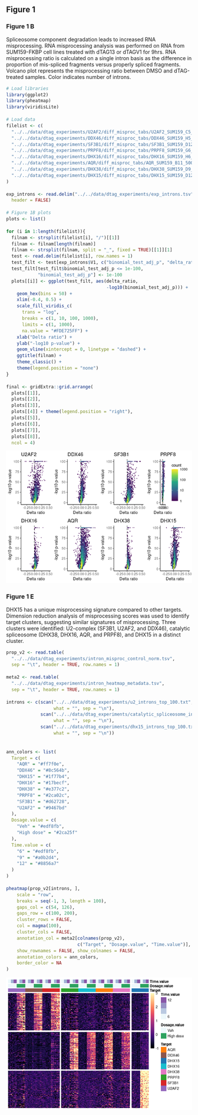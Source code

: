 ## Figure 1

### Figure 1 B

Spliceosome component degradation leads to increased RNA misprocessing.
RNA misprocessing analysis was performed on RNA from SUM159-FKBP cell
lines treated with dTAG13 or dTAGV1 for 9hrs. RNA misprocessing ratio is
calculated on a single intron basis as the difference in proportion of
mis-spliced fragments versus properly spliced fragments. Volcano plot
represents the misprocessing ratio between DMSO and dTAG-treated
samples. Color indicates number of introns.

``` r
# Load libraries
library(ggplot2)
library(pheatmap)
library(viridisLite)

# Load data
filelist <- c(
  "../../data/dtag_experiments/U2AF2/diff_misproc_tabs/U2AF2_SUM159_C5_250nM_vs_0nM_dTagV1_9hr.csv",
  "../../data/dtag_experiments/DDX46/diff_misproc_tabs/DDX46_SUM159_H5_200nM_vs_0nM_dTag13_9hr.csv",
  "../../data/dtag_experiments/SF3B1/diff_misproc_tabs/SF3B1_SUM159_D12_200nM_vs_0nM_dTag13_9.5hr.csv",
  "../../data/dtag_experiments/PRPF8/diff_misproc_tabs/PRPF8_SUM159_G6_250nM_vs_0nM_dTagV1_9hr.csv",
  "../../data/dtag_experiments/DHX16/diff_misproc_tabs/DHX16_SUM159_H6_400nM_vs_0nM_dTag13_9hr.csv",
  "../../data/dtag_experiments/AQR/diff_misproc_tabs/AQR_SUM159_B11_500nM_vs_0nM_dTagV1_9hr.csv",
  "../../data/dtag_experiments/DHX38/diff_misproc_tabs/DHX38_SUM159_D9_400nM_vs_0nM_dTag13_9hr.csv",
  "../../data/dtag_experiments/DHX15/diff_misproc_tabs/DHX15_SUM159_D12_500nM_vs_0nM_dTag13_9hr.csv"
)

exp_introns <- read.delim("../../data/dtag_experiments/exp_introns.tsv",
  header = FALSE)

# Figure 1B plots
plots <- list()

for (i in 1:length(filelist)){
  filnam <- strsplit(filelist[i], "/")[[1]]
  filnam <- filnam[length(filnam)]
  filnam <- strsplit(filnam, split = "_", fixed = TRUE)[[1]][1]
  test <- read.delim(filelist[i], row.names = 1)
  test_filt <- test[exp_introns$V1, c("binomial_test_adj_p", "delta_ratio")]
  test_filt[test_filt$binomial_test_adj_p <= 1e-100,
            "binomial_test_adj_p"] <- 1e-100
  plots[[i]] <- ggplot(test_filt, aes(delta_ratio,
                                      -log10(binomial_test_adj_p))) +
    geom_hex(bins = 50) +
    xlim(-0.4, 0.5) +
    scale_fill_viridis_c(
      trans = "log", 
      breaks = c(1, 10, 100, 1000),
      limits = c(1, 1000),
      na.value = "#FDE725FF") +
    xlab("Delta ratio") +
    ylab("-log10 p-value") +
    geom_vline(xintercept = 0, linetype = "dashed") +
    ggtitle(filnam) +
    theme_classic() +
    theme(legend.position = "none")
}

final <- gridExtra::grid.arrange(
  plots[[1]],
  plots[[2]],
  plots[[3]],
  plots[[4]] + theme(legend.position = "right"),
  plots[[5]],
  plots[[6]],
  plots[[7]],
  plots[[8]], 
  ncol = 4)
```

![](figure_1_files/figure-markdown_github/figure_1_B-1.png)

### Figure 1 E

DHX15 has a unique misprocessing signature compared to other targets.
Dimension reduction analysis of misprocessing scores was used to
identify target clusters, suggesting similar signatures of
misprocessing. Three clusters were identified: U2-complex (SF3B1, U2AF2,
and DDX46), catalytic spliceosome (DHX38, DHX16, AQR, and PRPF8), and
DHX15 in a distinct cluster.

``` r
prop_v2 <- read.table(
  "../../data/dtag_experiments/intron_misproc_control_norm.tsv", 
  sep = "\t", header = TRUE, row.names = 1)

meta2 <- read.table(
  "../../data/dtag_experiments/intron_heatmap_metadata.tsv", 
  sep = "\t", header = TRUE, row.names = 1)

introns <- c(scan("../../data/dtag_experiments/u2_introns_top_100.txt",
                  what = "", sep = "\n"), 
             scan("../../data/dtag_experiments/catalytic_spliceosome_introns_top_100.txt",
                  what = "", sep = "\n"), 
             scan("../../data/dtag_experiments/dhx15_introns_top_100.txt",
                  what = "", sep = "\n"))


ann_colors <- list(
  Target = c(
    "AQR" = "#ff7f0e",
    "DDX46" = "#8c564b",
    "DHX15" = "#1f77b4",
    "DHX16" = "#17becf",
    "DHX38" = "#e377c2",
    "PRPF8" = "#2ca02c",
    "SF3B1" = "#d62728",
    "U2AF2" = "#9467bd"
  ),
  Dosage.value = c(
    "Veh" = "#edf8fb",
    "High dose" = "#2ca25f"
  ),
  Time.value = c(
    "6" = "#edf8fb",
    "9" = "#a0b2d4",
    "12" = "#8856a7"
  )
)

pheatmap(prop_v2[introns, ],
    scale = "row", 
    breaks = seq(-1, 3, length = 100),
    gaps_col = c(54, 126),
    gaps_row = c(100, 200),
    cluster_rows = FALSE,
    col = magma(100),
    cluster_cols = FALSE,
    annotation_col = meta2[colnames(prop_v2),
                           c("Target", "Dosage.value", "Time.value")],
    show_rownames = FALSE, show_colnames = FALSE,
    annotation_colors = ann_colors,
    border_color = NA
)
```

![](figure_1_files/figure-markdown_github/figure_1_E-1.png)
